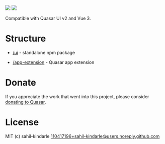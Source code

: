 <img src="https://img.shields.io/npm/v/quasar-ui-inest.svg?label=quasar-ui-inest">
<img src="https://img.shields.io/npm/v/quasar-app-extension-inest.svg?label=quasar-app-extension-inest">

Compatible with Quasar UI v2 and Vue 3.

# Structure
* [/ui](ui) - standalone npm package

* [/app-extension](app-extension) - Quasar app extension


# Donate
If you appreciate the work that went into this project, please consider [donating to Quasar](https://donate.quasar.dev).

# License
MIT (c) sahil-kindarle <110417196+sahil-kindarle@users.noreply.github.com>
